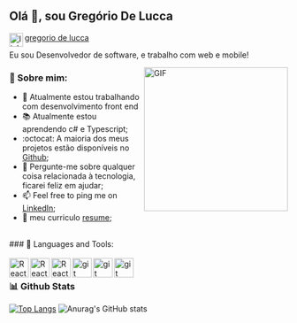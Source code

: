 ## Olá 👋, sou Gregório De Lucca
<a href='https://www.linkedin.com/in/gregoriodelucca/'>gregorio de lucca <img align='left' alt="linkedin" src="https://upload.wikimedia.org/wikipedia/commons/thumb/f/f8/LinkedIn_icon_circle.svg/800px-LinkedIn_icon_circle.svg.png" height='25px'/></a>
<br/>

Eu sou Desenvolvedor de software, e  trabalho com web  e mobile!
<br/>

<img align="right" alt="GIF" src="https://i.pinimg.com/originals/e1/f3/41/e1f3413bf5036045713341394f617225.gif" width="260px"/>
  
### 🧐 Sobre mim:

- 🔭  Atualmente estou trabalhando com  desenvolvimento front end
- :books:      Atualmente estou aprendendo c# e Typescript; 
- :octocat:    A maioria dos meus projetos estão disponíveis no [Github](https://github.com/gregoriodelucca98?tab=repositories);
- 💬  Pergunte-me sobre qualquer coisa relacionada à tecnologia, ficarei feliz em ajudar;
- 📫  Feel free to ping me on [LinkedIn](www.linkedin.com/in/gregoriodelucca);
-  :pencil: meu curriculo [resume](https://docs.google.com/document/d/1lfvQw9E7yfWkeUBrNFOPwpGJ02UdUMhuK6Pn-6_YobY/edit?usp=sharing);
<br>
### 🔨 Languages and Tools:
<br/>
<br/>
<a href="https://reactjs.org/" target="_blank"> <img align="left" alt="React" height ="35px"  src="https://cdn.jsdelivr.net/gh/devicons/devicon/icons/typescript/typescript-original.svg"></a>
<a href="https://reactjs.org/" target="_blank"> <img align="left" alt="React" height ="35px"   src="https://cdn.jsdelivr.net/gh/devicons/devicon/icons/nodejs/nodejs-original.svg"></a>
<a href="https://reactjs.org/" target="_blank"> <img align="left" alt="React" height ="35px"  src="https://cdn.jsdelivr.net/gh/devicons/devicon/icons/react/react-original.svg"></a>
<a href="https://git-scm.com/" target="_blank"> <img src="https://cdn.jsdelivr.net/gh/devicons/devicon/icons/csharp/csharp-original.svg" align="left" alt="git" height='35px'/> </a>
<a href="https://git-scm.com/" target="_blank"> <img src="https://cdn.jsdelivr.net/gh/devicons/devicon/icons/dotnetcore/dotnetcore-original.svg" align="left" alt="git" height='35px'/> </a>
<a href="https://git-scm.com/" target="_blank"> <img  src="https://cdn.jsdelivr.net/gh/devicons/devicon/icons/postgresql/postgresql-plain-wordmark.svg" align="left" alt="git" height='35px'/> </a>


<br>


### 📊 Github Stats
[![Top Langs](https://github-readme-stats.vercel.app/api/top-langs/?username=gregoriodelucca&icons=true&theme=radical)](https://github.com/gregoriodelucca/github-readme-stats)
![Anurag's GitHub stats](https://github-readme-stats.vercel.app/api?username=gregoriodelucca&show_icons=true&theme=radical)
